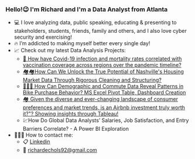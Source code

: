 ### Hello!😉 I'm Richard and I'm a Data Analyst from Atlanta
* 💻 I love analyzing data, public speaking, educating & presenting to stakeholders, students, friends, family and others, and I also love cyber security and exercising!
* 🔥 I’m addicted to making myself better every single day!
* 📈 Check out my latest Data Analysis Projects:
    * [🦠 How have Covid-19 infection and mortality rates correlated with vaccination coverage across regions over the pandemic timeline?](https://github.com/RichardEchols/How-have-Covid-19-infection-and-mortality-rates-correlated-with-vaccination-coverage-across-regions-)
    * [🏘️🏘️How Can We Unlock the True Potential of Nashville's Housing Market Data Through Rigorous Cleaning and Structuring?](https://github.com/RichardEchols/nashvillehousingproject/tree/main)
    * [🚴🏿‍♂️ How Can Demographic and Commute Data Reveal Patterns in Bike Purchase Behavior? MS Excel Pivot Table, Dashboard Creation](https://github.com/RichardEchols/BikepurchasebehaviorMSExcel)
    * [🏘️ Given the diverse and ever-changing landscape of consumer preferences and market trends, is an Airbnb investment truly worth it?"? Showing insights through Tableau!](https://github.com/RichardEchols/AirbnbWorth)
    * 💹How Do Global Data Analysts’ Salaries, Job Satisfaction, and Entry Barriers Correlate? - A Power BI Exploration
* 👨🏿‍💼 How to contact me:
    * 📋 [Linkedin](https://www.linkedin.com/in/richard-echols/)
    * 📧 richardechols92@gmail.com
